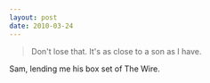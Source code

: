 ```yaml
---
layout: post
date: 2010-03-24
---
```


>Don't lose that. It's as close to a son as I have.

Sam, lending me his box set of The Wire. 
